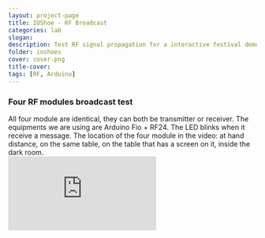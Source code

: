 ```yaml
---
layout: project-page
title: IOShoe - RF Broadcast
categories: lab
slogan: 
description: Test RF signal propagation for a interactive festival demo
folder: ioshoes
cover: cover.png
title-cover: 
tags: [RF, Arduino]
---
```

<h3>Four RF modules broadcast test</h3>
All four module are identical, they can both be transmitter or receiver. The equipments we are using are Arduino Fio + RF24. The LED blinks when it receive a message. The location of the four module in the video: at hand distance, on the same table, on the table that has a screen on it, inside the dark room.

<div class="columns">
    <div class="column">
        <div class="video-container">
        <iframe src="https://www.youtube.com/embed/ngPl4b4kWPM" frameborder="0" webkitallowfullscreen mozallowfullscreen allowfullscreen></iframe>
        </div>
    </div>
</div>
